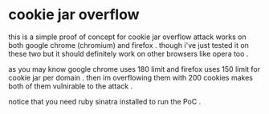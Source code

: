# cookie jar overflow

this is a simple proof of concept for cookie jar overflow attack works on both google chrome (chromium) and firefox . though i've just tested it on these two but it should definitely work on other browsers like opera too .

as you may know google chrome uses 180 limit and firefox uses 150 limit for cookie jar per domain . then im overflowing them with 200 cookies makes both of them vulnirable to the attack .

notice that you need ruby sinatra installed to run the PoC .
